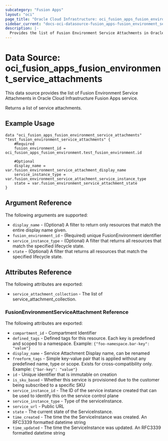 ```yaml
---
subcategory: "Fusion Apps"
layout: "oci"
page_title: "Oracle Cloud Infrastructure: oci_fusion_apps_fusion_environment_service_attachments"
sidebar_current: "docs-oci-datasource-fusion_apps-fusion_environment_service_attachments"
description: |-
  Provides the list of Fusion Environment Service Attachments in Oracle Cloud Infrastructure Fusion Apps service
---
```


# Data Source: oci_fusion_apps_fusion_environment_service_attachments
This data source provides the list of Fusion Environment Service Attachments in Oracle Cloud Infrastructure Fusion Apps service.

Returns a list of service attachments.


## Example Usage

```hcl
data "oci_fusion_apps_fusion_environment_service_attachments" "test_fusion_environment_service_attachments" {
	#Required
	fusion_environment_id = oci_fusion_apps_fusion_environment.test_fusion_environment.id

	#Optional
	display_name = var.fusion_environment_service_attachment_display_name
	service_instance_type = var.fusion_environment_service_attachment_service_instance_type
	state = var.fusion_environment_service_attachment_state
}
```

## Argument Reference

The following arguments are supported:

* `display_name` - (Optional) A filter to return only resources that match the entire display name given.
* `fusion_environment_id` - (Required) unique FusionEnvironment identifier
* `service_instance_type` - (Optional) A filter that returns all resources that match the specified lifecycle state.
* `state` - (Optional) A filter that returns all resources that match the specified lifecycle state.


## Attributes Reference

The following attributes are exported:

* `service_attachment_collection` - The list of service_attachment_collection.

### FusionEnvironmentServiceAttachment Reference

The following attributes are exported:

* `compartment_id` - Compartment Identifier
* `defined_tags` - Defined tags for this resource. Each key is predefined and scoped to a namespace. Example: `{"foo-namespace.bar-key": "value"}` 
* `display_name` - Service Attachment Display name, can be renamed
* `freeform_tags` - Simple key-value pair that is applied without any predefined name, type or scope. Exists for cross-compatibility only. Example: `{"bar-key": "value"}` 
* `id` - Unique identifier that is immutable on creation
* `is_sku_based` - Whether this service is provisioned due to the customer being subscribed to a specific SKU
* `service_instance_id` - The ID of the service instance created that can be used to identify this on the service control plane
* `service_instance_type` - Type of the serviceInstance.
* `service_url` - Public URL
* `state` - The current state of the ServiceInstance.
* `time_created` - The time the the ServiceInstance was created. An RFC3339 formatted datetime string
* `time_updated` - The time the ServiceInstance was updated. An RFC3339 formatted datetime string

